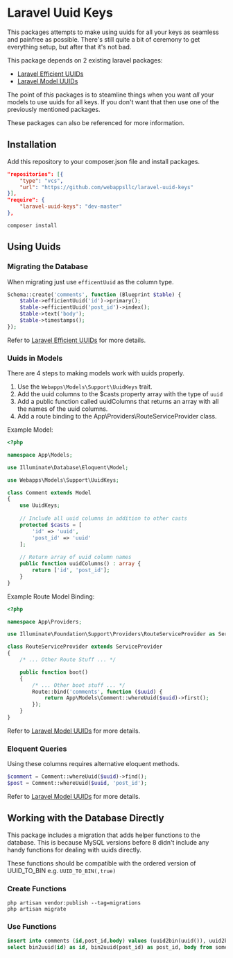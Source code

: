 # Laravel Uuid Keys

This packages attempts to make using uuids for all your keys as seamless and painfree as possible. There's still quite a bit of ceremony to get everything setup, but after that it's not bad.

This package depends on 2 existing laravel packages:
- [Laravel Efficient UUIDs](https://github.com/michaeldyrynda/laravel-efficient-uuid)
- [Laravel Model UUIDs](https://github.com/michaeldyrynda/laravel-model-uuid)

The point of _this_ packages is to steamline things when you want _all_ your models to use uuids for all keys. If you don't want that then use one of the previously mentioned packages.

These packages can also be referenced for more information.

## Installation

Add this repository to your composer.json file and install packages.

```json
"repositories": [{
    "type": "vcs",
    "url": "https://github.com/webappsllc/laravel-uuid-keys"
}],
"require": {
    "laravel-uuid-keys": "dev-master"
},
```

```shell
composer install
```

## Using Uuids

### Migrating the Database

When migrating just use `efficentUuid` as the column type.

```php
Schema::create('comments', function (Blueprint $table) {
    $table->efficientUuid('id')->primary();
    $table->efficientUuid('post_id')->index();
    $table->text('body');
    $table->timestamps();
});
```

Refer to [Laravel Efficient UUIDs](https://github.com/michaeldyrynda/laravel-efficient-uuid) for more details.

### Uuids in Models

There are 4 steps to making models work with uuids properly.

1. Use the `Webapps\Models\Support\UuidKeys` trait.
2. Add the uuid columns to the $casts property array with the type of `uuid`
3. Add a public function called uuidColumns that returns an array with all the names of the uuid columns.
4. Add a route binding to the App\Providers\RouteServiceProvider class.

Example Model:

```php
<?php

namespace App\Models;

use Illuminate\Database\Eloquent\Model;

use Webapps\Models\Support\UuidKeys;

class Comment extends Model
{
    use UuidKeys;
    
    // Include all uuid columns in addition to other casts
    protected $casts = [
        'id' => 'uuid',
        'post_id' => 'uuid'
    ];
    
    // Return array of uuid column names
    public function uuidColumns() : array {
        return ['id', 'post_id'];
    }
}
```

Example Route Model Binding:

```php
<?php

namespace App\Providers;

use Illuminate\Foundation\Support\Providers\RouteServiceProvider as ServiceProvider;

class RouteServiceProvider extends ServiceProvider
{
    /* ... Other Route Stuff ... */

    public function boot()
    {
        /* ... Other boot stuff ... */
        Route::bind('comments', function ($uuid) {
            return App\Models\Comment::whereUuid($uuid)->first();
        });
    }
}
```

Refer to [Laravel Model UUIDs](https://github.com/michaeldyrynda/laravel-model-uuid) for more details.

### Eloquent Queries

Using these columns requires alternative eloquent methods.

```php
$comment = Comment::whereUuid($uuid)->find();
$post = Comment::whereUuid($uuid, 'post_id');
```

Refer to [Laravel Model UUIDs](https://github.com/michaeldyrynda/laravel-model-uuid) for more details.

## Working with the Database Directly

This package includes a migration that adds helper functions to the database. This is because MySQL versions before 8 didn't include any handy functions for dealing with uuids directly.

These functions should be compatible with the ordered version of UUID_TO_BIN e.g. `UUID_TO_BIN(,true)`

### Create Functions

```shell
php artisan vendor:publish --tag=migrations
php artisan migrate
```

### Use Functions

```sql
insert into comments (id,post_id,body) values (uuid2bin(uuid()), uuid2bin('555f470a-33f8-11ea-850d-2e728ce88125'), 'Comment Body');
select bin2uuid(id) as id, bin2uuid(post_id) as post_id, body from some_table;
```
